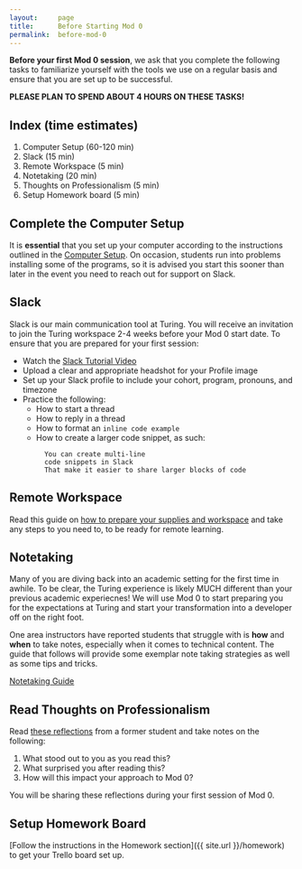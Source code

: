 ```yaml
---
layout:     page
title:      Before Starting Mod 0 
permalink:  before-mod-0
---
```


**Before your first Mod 0 session**, we ask that you complete the following tasks to familiarize yourself with the tools we use on a regular basis and ensure that you are set up to be successful.

**PLEASE PLAN TO SPEND ABOUT 4 HOURS ON THESE TASKS!**

## Index (time estimates)

1. Computer Setup (60-120 min)
1. Slack (15 min)
1. Remote Workspace (5 min)
1. Notetaking (20 min)
1. Thoughts on Professionalism (5 min)
1. Setup Homework board (5 min)

## Complete the Computer Setup

It is **essential** that you set up your computer according to the instructions outlined in the [Computer Setup](https://mod0.turing.io/computer-setup). On occasion, students run into problems installing some of the programs, so it is advised you start this sooner than later in the event you need to reach out for support on Slack.

## Slack

Slack is our main communication tool at Turing. You will receive an invitation to join the Turing workspace 2-4 weeks before your Mod 0 start date. To ensure that you are prepared for your first session:
- Watch the [Slack Tutorial Video](https://www.youtube.com/watch?v=tfq333EpWgM)
- Upload a clear and appropriate headshot for your Profile image
- Set up your Slack profile to include your cohort, program, pronouns, and timezone
- Practice the following:
  - How to start a thread
  - How to reply in a thread
  - How to format an `inline code example`
  - How to create a larger code snippet, as such:
    ```
      You can create multi-line
      code snippets in Slack
      That make it easier to share larger blocks of code
    ```

## Remote Workspace

Read this guide on [how to prepare your supplies and workspace](https://mod0.turing.io/remote-workspace) and take any steps to you need to, to be ready for remote learning.

## Notetaking

Many of you are diving back into an academic setting for the first time in awhile. To be clear, the Turing experience is likely MUCH different than your previous academic experiecnes! We will use Mod 0 to start preparing you for the expectations at Turing and start your transformation into a developer off on the right foot.

One area instructors have reported students that struggle with is **how** and **when** to take notes, especially when it comes to technical content. The guide that follows will provide some exemplar note taking strategies as well as some tips and tricks. 

[Notetaking Guide](https://gist.github.com/ericweissman/a729a849ed6355ed8ee0c9156a8e9c98)

## Read Thoughts on Professionalism

Read [these reflections](https://drive.google.com/file/d/1LNyXge4p6OQTWbo_Y9XIJAF2LEwNnN4P/view) from a former student and take notes on the following:
1. What stood out to you as you read this?
1. What surprised you after reading this?
1. How will this impact your approach to Mod 0?

You will be sharing these reflections during your first session of Mod 0.

## Setup Homework Board

[Follow the instructions in the Homework section]({{ site.url }}/homework) to get your Trello board set up.